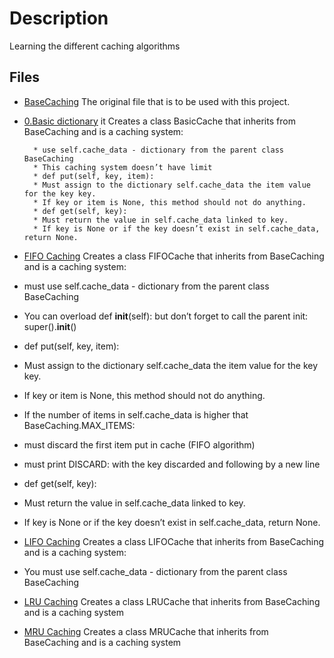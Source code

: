 
# Description
Learning the different caching algorithms 

## Files 
* [BaseCaching](base_caching.py "BaseCaching")
The original file that is to be used with this project. 

* [0.Basic dictionary](0-basic_cache.py "0.Basic dictionary")
it Creates a class BasicCache that inherits from BaseCaching and is a caching system:

        * use self.cache_data - dictionary from the parent class BaseCaching
        * This caching system doesn’t have limit
        * def put(self, key, item):
        * Must assign to the dictionary self.cache_data the item value for the key key.
        * If key or item is None, this method should not do anything.
        * def get(self, key):
        * Must return the value in self.cache_data linked to key.
        * If key is None or if the key doesn’t exist in self.cache_data, return None.

* [FIFO Caching](1-fifo_cache.py "FIFO Caching")
Creates a class FIFOCache that inherits from BaseCaching and is a caching system:

* must use self.cache_data - dictionary from the parent class BaseCaching
* You can overload def __init__(self): but don’t forget to call the parent init: super().__init__()
* def put(self, key, item):
* Must assign to the dictionary self.cache_data the item value for the key key.
* If key or item is None, this method should not do anything.
* If the number of items in self.cache_data is higher that BaseCaching.MAX_ITEMS:
* must discard the first item put in cache (FIFO algorithm)
* must print DISCARD: with the key discarded and following by a new line
* def get(self, key):
* Must return the value in self.cache_data linked to key.
* If key is None or if the key doesn’t exist in self.cache_data, return None.

* [LIFO Caching](2-lifo_cache.py "LIFO Caching")
Creates a class LIFOCache that inherits from BaseCaching and is a caching system:

* You must use self.cache_data - dictionary from the parent class BaseCaching

* [LRU Caching](./3-lru_cache.py "LRU Caching")
Creates a class LRUCache that inherits from BaseCaching and is a caching system

* [MRU Caching](./4-mru_cache.py "MRU Caching")
Creates a class MRUCache that inherits from BaseCaching and is a caching system